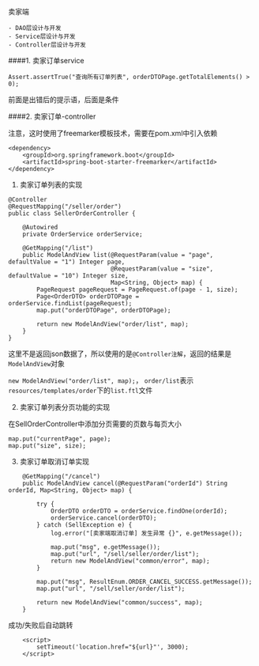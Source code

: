

   卖家端
   
    - DAO层设计与开发
    - Service层设计与开发
    - Controller层设计与开发
   

####1. 卖家订单service

```
Assert.assertTrue("查询所有订单列表", orderDTOPage.getTotalElements() > 0);
```

前面是出错后的提示语，后面是条件

####2. 卖家订单-controller

注意，这时使用了freemarker模板技术，需要在pom.xml中引入依赖

```
<dependency>
    <groupId>org.springframework.boot</groupId>
    <artifactId>spring-boot-starter-freemarker</artifactId>
</dependency>
```

1. 卖家订单列表的实现

```
@Controller
@RequestMapping("/seller/order")
public class SellerOrderController {

    @Autowired
    private OrderService orderService;

    @GetMapping("/list")
    public ModelAndView list(@RequestParam(value = "page", defaultValue = "1") Integer page,
                             @RequestParam(value = "size", defaultValue = "10") Integer size,
                             Map<String, Object> map) {
        PageRequest pageRequest = PageRequest.of(page - 1, size);
        Page<OrderDTO> orderDTOPage = orderService.findList(pageRequest);
        map.put("orderDTOPage", orderDTOPage);

        return new ModelAndView("order/list", map);
    }
}
```

这里不是返回json数据了，所以使用的是`@Controller注解`，返回的结果是`ModelAndView`对象

`new ModelAndView("order/list", map);`， `order/list`表示`resources/templates/order`下的`list.ftl`文件

2. 卖家订单列表分页功能的实现

在SellOrderController中添加分页需要的页数与每页大小

```
map.put("currentPage", page);
map.put("size", size);
```

3. 卖家订单取消订单实现

```
    @GetMapping("/cancel")
    public ModelAndView cancel(@RequestParam("orderId") String orderId, Map<String, Object> map) {

        try {
            OrderDTO orderDTO = orderService.findOne(orderId);
            orderService.cancel(orderDTO);
        } catch (SellException e) {
            log.error("[卖家端取消订单] 发生异常 {}", e.getMessage());

            map.put("msg", e.getMessage());
            map.put("url", "/sell/seller/order/list");
            return new ModelAndView("common/error", map);
        }

        map.put("msg", ResultEnum.ORDER_CANCEL_SUCCESS.getMessage());
        map.put("url", "/sell/seller/order/list");

        return new ModelAndView("common/success", map);
    }
```

成功/失败后自动跳转

```
    <script>
        setTimeout('location.href="${url}"', 3000);
    </script>
```